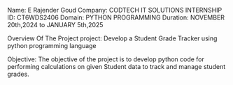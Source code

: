 Name: E Rajender Goud 
Company: CODTECH IT SOLUTIONS 
INTERNSHIP ID: CT6WDS2406 
Domain: PYTHON PROGRAMMING 
Duration: NOVEMBER 20th,2024 to JANUARY 5th,2025

Overview Of The Project project: Develop a Student Grade Tracker using python programming language

Objective: The objective of the project is to develop python code for performing calculations on given Student data to track and manage student grades.
